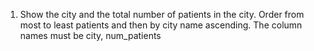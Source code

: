 1. Show the city and the total number of patients in the city. Order from most to least patients and then by city name ascending. The column names must be city, num_patients